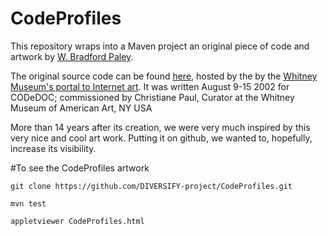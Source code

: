 # CodeProfiles

This repository wraps into a Maven project an original piece of code and artwork by  [W. Bradford Paley](http://wbpaley.com/brad/).

The original source code can be found [here](http://artport.whitney.org/commissions/codedoc/Paley/code.html), hosted by the by the [Whitney Museum's portal to Internet art](http://whitney.org/Exhibitions/Artport). It was written August 9-15 2002 for CODeDOC; commissioned by Christiane Paul, Curator at the Whitney Museum of American Art, NY USA 

More than 14 years after its creation, we were very much inspired by this very nice and cool art work. Putting it on github, we wanted to, hopefully, increase its visibility.

#To see the CodeProfiles artwork

`git clone https://github.com/DIVERSIFY-project/CodeProfiles.git`

`mvn test`

`appletviewer CodeProfiles.html`
